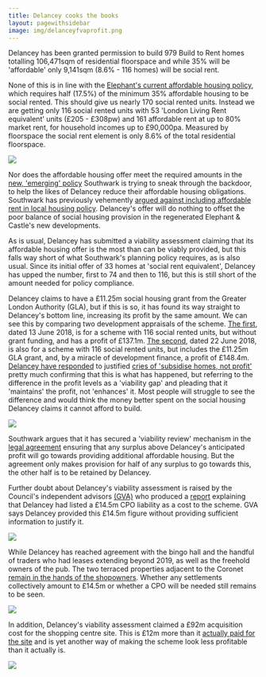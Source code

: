 ```yaml
---
title: Delancey cooks the books
layout: pagewithsidebar
image: img/delanceyfvaprofit.png 
---
```

Delancey has been granted permission to build 979 Build to Rent homes totalling 106,471sqm of residential floorspace and while 35% will be 'affordable' only 9,141sqm (8.6% - 116 homes) will be social rent. 

None of this is in line with the [Elephant's current affordable housing policy](https://www.southwark.gov.uk/assets/attach/1817/1.0.5%20Elephant%20%26%20Castle%20SPD%20OAPF.pdf), which requires half (17.5%) of the minimum 35% affordable housing to be social rented. This should give us nearly 170 social rented units. Instead we are getting only 116 social rented units with 53 'London Living Rent equivalent' units (£205 - £308pw) and 161 affordable rent at up to 80% market rent, for household incomes up to £90,000pa. Measured by floorspace the social rent element is only 8.6% of the total residential floorspace.

![](https://35percent.org/img/tenmix.png)

Nor does the affordable housing offer meet the required amounts in the [new, 'emerging' policy](https://www.southwark.gov.uk/planning-and-building-control/planning-policy-and-transport-policy/development-plan/local-plan?chapter=4) Southwark is trying to sneak through the backdoor, to help the likes of Delancey reduce their affordable housing obligations.  Southwark has previously vehemently [argued against including affordable rent in local housing policy](https://35percent.org/redefining-social-rent/). Delancey's offer will do nothing to offset the poor balance of social housing provision in the regenerated Elephant & Castle's new developments.

As is usual, Delancey has submitted a viability assessment claiming that its affordable housing offer is the most than can be viably provided, but this falls way short of what Southwark's planning policy requires, as is also usual. Since its initial offer of 33 homes at 'social rent equivalent', Delancey has upped the number, first to 74 and then to 116, but this is still short of the amount needed for policy compliance. 

Delancey claims to have a £11.25m social housing grant from the Greater London Authority (GLA), but if this is so, it has found its way straight to Delancey's bottom line, increasing its profit by the same amount.  We can see this by comparing two development appraisals of the scheme.  [The first](https://planbuild.southwark.gov.uk/documents/?GetDocument=%7b%7b%7b!eW5y4yYs725p%2bJMli9Cf8g%3d%3d!%7d%7d%7d), dated 13 June 2018, is for a scheme with 116 social rented units, but without grant funding, and has a profit of £137.1m.  [The second](https://planbuild.southwark.gov.uk/documents/?GetDocument=%7b%7b%7b!rcfVT8LTb%2bOXBtPlyVeyXg%3d%3d!%7d%7d%7d), dated 22 June 2018, is also for a scheme with 116 social rented units, but includes the £11.25m GLA grant, and, by a miracle of development finance, a profit of £148.4m. [Delancey have responded](https://twitter.com/ShapingElephant/status/1012006789997580294?s=19the) to justified [cries of 'subsidise homes, not profit'](https://twitter.com/occupyelephant?lang=en) pretty much confirming that this is what has happened, but referring to the difference in the profit levels as a 'viability gap' and pleading that it 'maintains' the profit, not 'enhances' it.  Most people will struggle to see the difference and would think the money better spent on the social housing Delancey claims it cannot afford to build.

![](https://35percent.org/img/delanceyfvaprofit.png)

Southwark argues that it has secured a 'viability review' mechanism in the [legal agreement](https://docdro.id/wIuSC8m) ensuring that any surplus above Delancey's anticipated profit will go towards providing additional affordable housing. But the agreement only makes provision for half of any surplus to go towards this, the other half is to be retained by Delancey.

Further doubt about Delancey's viability assessment is raised by the Council's independent advisors [(GVA)](https://www.gva.co.uk) who produced a [report](https://planbuild.southwark.gov.uk/documents/?GetDocument=%7b%7b%7b!PHUQPPiesgvQWEZYj1nx%2fw%3d%3d!%7d%7d%7d)  explaining that Delancey had listed a £14.5m CPO liability as a cost to the scheme. GVA says Delancey provided this £14.5m figure without providing sufficient information to justify it.

![](https://35percent.org/img/sccpo.png)

While Delancey has reached agreement with the bingo hall and the handful of traders who had leases extending beyond 2019, as well as the freehold owners of the pub.  The two terraced properties adjacent to the Coronet [remain in the hands of the shopowners](https://35percent.org/img/30and32NewKentRoad.pdf). Whether any settlements collectively amount to £14.5m or whether a CPO will be needed still remains to be seen.

![](https://35percent.org/img/davishcropped.png)

In addition, Delancey's viability assessment claimed a £92m acquisition cost for the shopping centre site. This is £12m more than it [actually paid for the site](https://crappistmartin.github.io/images/LRDeeds_ShoppingCentre.pdf) and is yet another way of making the scheme look less profitable than it actually is.

![](https://35percent.org/img/fvaeastsiteacq.png)